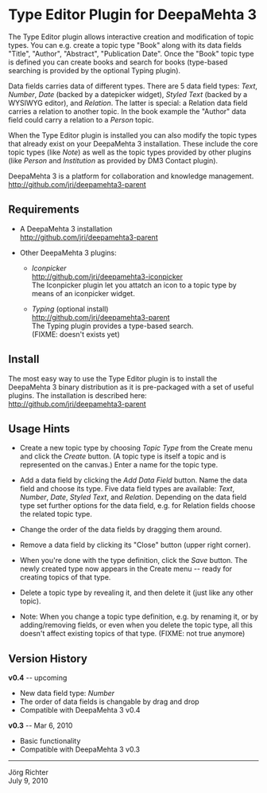 
Type Editor Plugin for DeepaMehta 3
===================================

The Type Editor plugin allows interactive creation and modification of topic types. You can e.g. create a topic type "Book" along with its data fields "Title", "Author", "Abstract", "Publication Date". Once the "Book" topic type is defined you can create books and search for books (type-based searching is provided by the optional Typing plugin).

Data fields carries data of different types. There are 5 data field types: *Text*, *Number*, *Date* (backed by a datepicker widget), *Styled Text* (backed by a WYSIWYG editor), and *Relation*. The latter is special: a Relation data field carries a relation to another topic. In the book example the "Author" data field could carry a relation to a *Person* topic.

When the Type Editor plugin is installed you can also modify the topic types that already exist on your DeepaMehta 3 installation. These include the core topic types (like *Note*) as well as the topic types provided by other plugins (like *Person* and *Institution* as provided by DM3 Contact plugin).

DeepaMehta 3 is a platform for collaboration and knowledge management.  
<http://github.com/jri/deepamehta3-parent>


Requirements
------------

* A DeepaMehta 3 installation  
  <http://github.com/jri/deepamehta3-parent>

* Other DeepaMehta 3 plugins:

    - *Iconpicker*  
        <http://github.com/jri/deepamehta3-iconpicker>  
        The Iconpicker plugin let you attatch an icon to a topic type by means of an iconpicker widget.

    - *Typing* (optional install)  
        <http://github.com/jri/deepamehta3-parent>  
        The Typing plugin provides a type-based search.  
        (FIXME: doesn't exists yet)


Install
-------

The most easy way to use the Type Editor plugin is to install the DeepaMehta 3 binary distribution as it is pre-packaged with a set of useful plugins. The installation is described here:  
<http://github.com/jri/deepamehta3-parent>


Usage Hints
-----------

*   Create a new topic type by choosing *Topic Type* from the Create menu and click the *Create* button.
    (A topic type is itself a topic and is represented on the canvas.) Enter a name for the topic type.

*   Add a data field by clicking the *Add Data Field* button. Name the data field and choose its type.
    Five data field types are available: *Text*, *Number*, *Date*, *Styled Text*, and *Relation*.
    Depending on the data field type set further options for the data field, e.g. for Relation fields
    choose the related topic type.

*   Change the order of the data fields by dragging them around.

*   Remove a data field by clicking its "Close" button (upper right corner).

*   When you're done with the type definition, click the *Save* button.
    The newly created type now appears in the Create menu -- ready for creating topics of that type.

*   Delete a topic type by revealing it, and then delete it (just like any other topic).

*   Note: When you change a topic type definition, e.g. by renaming it, or by adding/removing fields,
    or even when you delete the topic type, all this doesn't affect existing topics of that type.
    (FIXME: not true anymore)


Version History
---------------

**v0.4** -- upcoming

* New data field type: *Number*
* The order of data fields is changable by drag and drop
* Compatible with DeepaMehta 3 v0.4

**v0.3** -- Mar 6, 2010

* Basic functionality
* Compatible with DeepaMehta 3 v0.3


------------
Jörg Richter  
July 9, 2010
